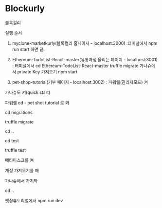 # Blockurly
블록컬리



실행 순서



1. myclone-marketkurly(블록컬리 홈페이지 - localhost:3000)
:터미널에서 npm run start 하면 끝.


2. Ethereum-TodoList-React-master(유통과정 올리는 페이지 - localhost:3001)
: 터미널에서 cd Ethereum-TodoList-React-master
truffle migrate
가나슈에서 private Key 가져오기
npm start


3. pet-shop-tutorial(기부 페이지 - localhost:3002)
:
파워쉘(관리자모드) 켜

가나슈도 켜(quick start)

파워쉘 cd - pet shot tutorial 로 와

cd migrations

truffle migrate

cd ..

cd test

truffle test

메타마스크를 켜

계정 가져오기를 해

가나슈에서 가져와

cd ..

펫샵튜토리얼에서 npm run dev
